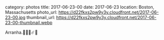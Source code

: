 category: photos 
title: 2017-06-23-00
date: 2017-06-23
location: Boston, Massachusetts
photo_url: https://d22fkxs2pw9y3y.cloudfront.net/2017-06-23-00.jpg
thumbnail_url: https://d22fkxs2pw9y3y.cloudfront.net/2017-06-23-00-thumbnail.webp

Arranha.👩🏻‍🚀☄️🏢           